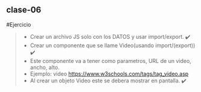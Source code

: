 ## **clase-06**

#Ejercicio

>* Crear un archivo JS solo con los DATOS y usar import/export.  	:heavy_check_mark:
>* Crear un componente que se llame Video(usando import/(export))  	:heavy_check_mark:
>* Este componente va a tener como parametros, URL de un video, ancho, alto.
>* Ejemplo: video https://www.w3schools.com/tags/tag_video.asp
>* Al crear un objeto Video este se debera mostrar en pantalla.  	:heavy_check_mark:
